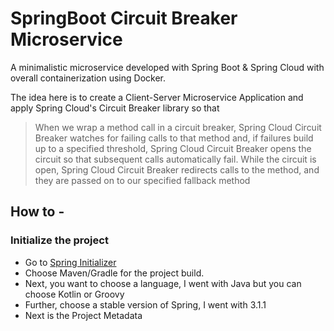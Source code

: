 # SpringBoot Circuit Breaker Microservice

A minimalistic microservice developed with Spring Boot & Spring Cloud with overall containerization using Docker. 

The idea here is to create a Client-Server Microservice Application and apply Spring Cloud's Circuit Breaker library so that 
>When we wrap a method call in a circuit breaker, Spring Cloud Circuit Breaker watches for failing calls to that method and, if failures build up to a specified threshold, Spring Cloud Circuit Breaker opens the circuit so that subsequent calls automatically fail. While the circuit is open, Spring Cloud Circuit Breaker redirects calls to the method, and they are passed on to our specified fallback method

## How to - 

### Initialize the project

 - Go to [Spring Initializer](https://start.spring.io/)
 - Choose Maven/Gradle for the project build. 
 - Next, you want to choose a language, I went with Java but you can choose Kotlin or Groovy
 - Further, choose a stable version of Spring, I went with 3.1.1
 - Next is the Project Metadata 
